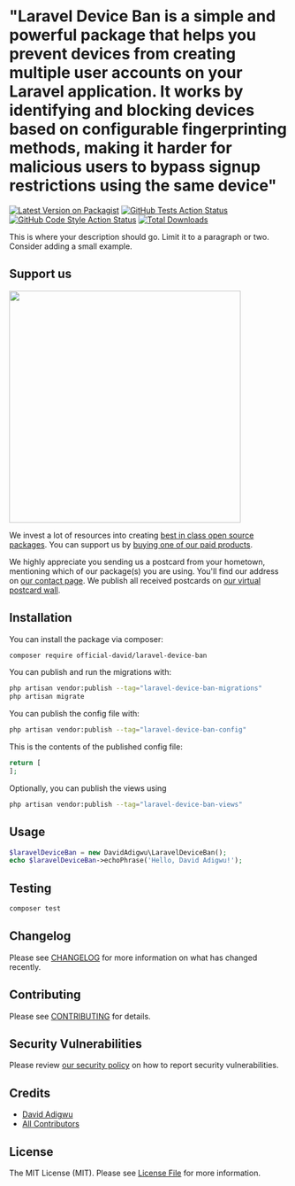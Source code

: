 # "Laravel Device Ban is a simple and powerful package that helps you prevent devices from creating multiple user accounts on your Laravel application. It works by identifying and blocking devices based on configurable fingerprinting methods, making it harder for malicious users to bypass signup restrictions using the same device"

[![Latest Version on Packagist](https://img.shields.io/packagist/v/official-david/laravel-device-ban.svg?style=flat-square)](https://packagist.org/packages/official-david/laravel-device-ban)
[![GitHub Tests Action Status](https://img.shields.io/github/actions/workflow/status/official-david/laravel-device-ban/run-tests.yml?branch=main&label=tests&style=flat-square)](https://github.com/official-david/laravel-device-ban/actions?query=workflow%3Arun-tests+branch%3Amain)
[![GitHub Code Style Action Status](https://img.shields.io/github/actions/workflow/status/official-david/laravel-device-ban/fix-php-code-style-issues.yml?branch=main&label=code%20style&style=flat-square)](https://github.com/official-david/laravel-device-ban/actions?query=workflow%3A"Fix+PHP+code+style+issues"+branch%3Amain)
[![Total Downloads](https://img.shields.io/packagist/dt/official-david/laravel-device-ban.svg?style=flat-square)](https://packagist.org/packages/official-david/laravel-device-ban)

This is where your description should go. Limit it to a paragraph or two. Consider adding a small example.

## Support us

[<img src="https://github-ads.s3.eu-central-1.amazonaws.com/laravel-device-ban.jpg?t=1" width="419px" />](https://spatie.be/github-ad-click/laravel-device-ban)

We invest a lot of resources into creating [best in class open source packages](https://spatie.be/open-source). You can support us by [buying one of our paid products](https://spatie.be/open-source/support-us).

We highly appreciate you sending us a postcard from your hometown, mentioning which of our package(s) you are using. You'll find our address on [our contact page](https://spatie.be/about-us). We publish all received postcards on [our virtual postcard wall](https://spatie.be/open-source/postcards).

## Installation

You can install the package via composer:

```bash
composer require official-david/laravel-device-ban
```

You can publish and run the migrations with:

```bash
php artisan vendor:publish --tag="laravel-device-ban-migrations"
php artisan migrate
```

You can publish the config file with:

```bash
php artisan vendor:publish --tag="laravel-device-ban-config"
```

This is the contents of the published config file:

```php
return [
];
```

Optionally, you can publish the views using

```bash
php artisan vendor:publish --tag="laravel-device-ban-views"
```

## Usage

```php
$laravelDeviceBan = new DavidAdigwu\LaravelDeviceBan();
echo $laravelDeviceBan->echoPhrase('Hello, David Adigwu!');
```

## Testing

```bash
composer test
```

## Changelog

Please see [CHANGELOG](CHANGELOG.md) for more information on what has changed recently.

## Contributing

Please see [CONTRIBUTING](CONTRIBUTING.md) for details.

## Security Vulnerabilities

Please review [our security policy](../../security/policy) on how to report security vulnerabilities.

## Credits

- [David Adigwu](https://github.com/official-david)
- [All Contributors](../../contributors)

## License

The MIT License (MIT). Please see [License File](LICENSE.md) for more information.
